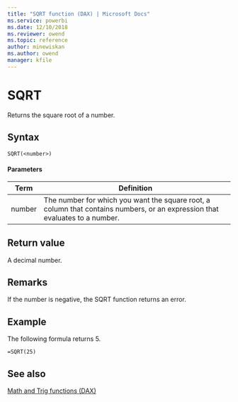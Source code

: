 ```yaml
---
title: "SQRT function (DAX) | Microsoft Docs"
ms.service: powerbi 
ms.date: 12/10/2018
ms.reviewer: owend
ms.topic: reference
author: minewiskan
ms.author: owend
manager: kfile
---
```

# SQRT
Returns the square root of a number.  
  
## Syntax  
  
```dax
SQRT(<number>)  
```
  
#### Parameters  
  
|Term|Definition|  
|--------|--------------|  
|number|The number for which you want the square root, a column that contains numbers, or an expression that evaluates to a number.|  
  
## Return value  
A decimal number.  
  
## Remarks  
If the number is negative, the SQRT function returns an error.  
  
## Example  
The following formula returns 5.  
  
```dax
=SQRT(25)  
```
  
## See also  
[Math and Trig functions &#40;DAX&#41;](math-and-trig-functions-dax.md)  
  
